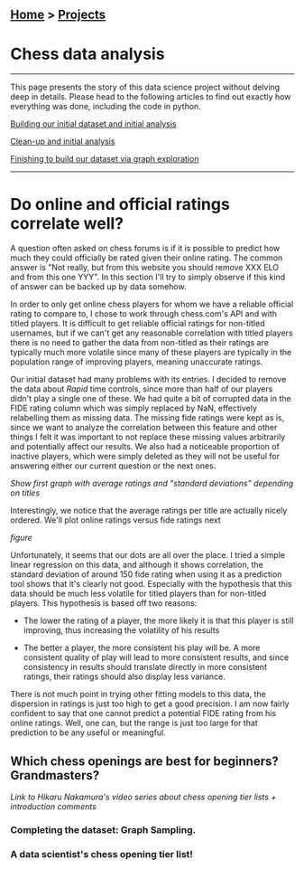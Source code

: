 ## [Home](https://morgant-ds.github.io) > [Projects](https://morgant-ds.github.io/data-science-projects) 

# Chess data analysis

-------------------------------
This page presents the story of this data science project without delving deep in details. Please head to the following articles to find out exactly how everything was done, including the code in python.

[Building our initial dataset and initial analysis](chess-data-analysis/1-chess-ratings-correlation.md)

[Clean-up and initial analysis](chess-data-analysis/part-2-Analysis-cleaning-initial-dataset.md)

[Finishing to build our dataset via graph exploration](chess-data-analysis/part-3-finishing-dataset-with-graph-sampling.md)

-------------------------------

# Do online and official ratings correlate well?


A question often asked on chess forums is if it is possible to predict how much they could officially be rated given their online rating. The common answer is "Not really, but from this website you should remove XXX ELO and from this one YYY". In this section I'll try to simply observe if this kind of answer can be backed up by data somehow.

In order to only get online chess players for whom we have a reliable official rating to compare to, I chose to work through chess.com's API and with titled players. It is difficult to get reliable official ratings for non-titled usernames, but if we can't get any reasonable correlation with titled players there is no need to gather the data from non-titled as their ratings are typically much more volatile since many of these players are typically in the population range of improving players, meaning unaccurate ratings.

Our initial dataset had many problems with its entries. I decided to remove the data about *Rapid* time controls, since more than half of our players didn't play a single one of these. We had quite a bit of corrupted data in the FIDE rating column which was simply replaced by NaN, effectively relabelling them as missing data. The missing fide ratings were kept as is, since we want to analyze the correlation between this feature and other things I felt it was important to not replace these missing values arbitrarily and potentially affect our results. We also had a noticeable proportion of inactive players, which were simply deleted as they will not be useful for answering either our current question or the next ones.

*Show first graph with average ratings and "standard deviations" depending on titles*

Interestingly, we notice that the average ratings per title are actually nicely ordered. We'll plot online ratings versus fide ratings next

*figure*

Unfortunately, it seems that our dots are all over the place. I tried a simple linear regression on this data, and although it shows correlation, the standard deviation of around 150 fide rating when using it as a prediction tool shows that it's clearly not good. Especially with the hypothesis that this data should be much less volatile for titled players than for non-titled players. This hypothesis is based off two reasons:

- The lower the rating of a player, the more likely it is that this player is still improving, thus increasing the volatility of his results

- The better a player, the more consistent his play will be. A more consistent quality of play will lead to more consistent results, and since consistency in results should translate directly in more consistent ratings, their ratings should also display less variance.

There is not much point in trying other fitting models to this data, the dispersion in ratings is just too high to get a good precision.
I am now fairly confident to say that one cannot predict a potential FIDE rating from his online ratings. Well, one can, but the range is just too large for that prediction to be any useful or meaningful.

## Which chess openings are best for beginners? Grandmasters?

*Link to Hikaru Nakamura's video series about chess opening tier lists + introduction comments*

### Completing the dataset: Graph Sampling.


### A data scientist's chess opening tier list!
